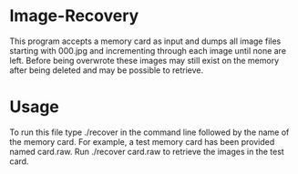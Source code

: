 # Image-Recovery
This program accepts a memory card as input and dumps all image files starting with 000.jpg and incrementing through each image until none are left. Before being overwrote these images may still exist on the memory after being deleted and may be possible to retrieve.
# Usage
To run this file type ./recover in the command line followed by the name of the memory card. For example, a test memory card has been provided named card.raw. Run ./recover card.raw to retrieve the images in the test card.
